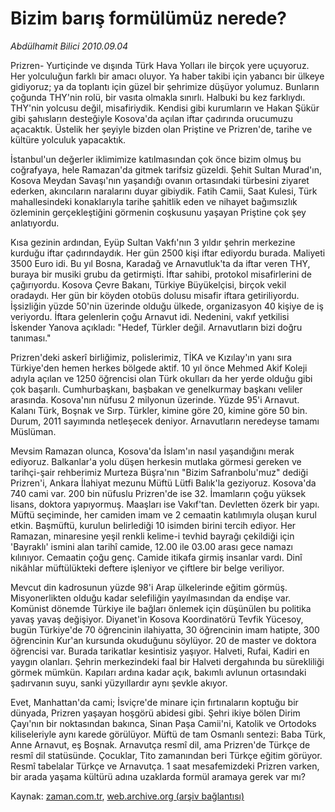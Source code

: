 # Bizim barış  formülümüz nerede?

*Abdülhamit Bilici 2010.09.04*

<td class="columnist-detail">
<p>Prizren- Yurtiçinde ve dışında Türk Hava Yolları ile birçok yere uçuyoruz. Her yolculuğun farklı bir amacı oluyor. Ya haber takibi için yabancı bir ülkeye gidiyoruz; ya da toplantı için güzel bir şehrimize düşüyor yolumuz. Bunların çoğunda THY'nin rolü, bir vasıta olmakla sınırlı.  Halbuki bu kez farklıydı. THY'nin yolcusu değil, misafiriydik.  Kendisi gibi kurumların ve Hakan Şükür gibi şahısların desteğiyle Kosova'da açılan iftar çadırında orucumuzu açacaktık. Üstelik her şeyiyle bizden olan Priştine ve Prizren'de, tarihe ve kültüre yolculuk yapacaktık.</p>
<p>
<div id="haberMetinDiv">
<p>İstanbul'un değerler iklimimize katılmasından çok önce bizim olmuş bu coğrafyaya, hele Ramazan'da gitmek tarifsiz güzeldi. Şehit Sultan Murad'ın, Kosova Meydan Savaşı'nın yaşandığı ovanın ortasındaki türbesini ziyaret ederken, akıncıların naralarını duyar gibiydik. Fatih Camii, Saat Kulesi, Türk mahallesindeki konaklarıyla tarihe şahitlik eden ve nihayet bağımsızlık özleminin gerçekleştiğini görmenin coşkusunu yaşayan Priştine çok şey anlatıyordu.
<p>Kısa gezinin ardından, Eyüp Sultan Vakfı'nın 3 yıldır şehrin merkezine kurduğu iftar çadırındaydık. Her gün 2500 kişi iftar ediyordu burada. Maliyeti 3500 Euro idi. Bu yıl Bosna, Karadağ ve Arnavutluk'ta da iftar veren THY, buraya bir musiki grubu da getirmişti. İftar sahibi, protokol misafirlerini de çağırıyordu. Kosova Çevre Bakanı, Türkiye Büyükelçisi, birçok vekil oradaydı. Her gün bir köyden otobüs dolusu misafir iftara getiriliyordu. İşsizliğin yüzde 50'nin üzerinde olduğu ülkede, organizasyon 40 kişiye de iş veriyordu. İftara gelenlerin çoğu Arnavut idi. Nedenini, vakıf yetkilisi İskender Yanova açıkladı: "Hedef, Türkler değil. Arnavutların bizi doğru tanıması."
<p>Prizren'deki askerî birliğimiz, polislerimiz, TİKA ve Kızılay'ın yanı sıra Türkiye'den hemen herkes bölgede aktif. 10 yıl önce Mehmed Akif Koleji adıyla açılan ve 1250 öğrencisi olan Türk okulları da her yerde olduğu gibi çok başarılı. Cumhurbaşkanı, başbakan ve genelkurmay başkanı veliler arasında. Kosova'nın nüfusu 2 milyonun üzerinde. Yüzde 95'i Arnavut. Kalanı Türk, Boşnak ve Sırp. Türkler, kimine göre 20, kimine göre 50 bin. Durum, 2011 sayımında netleşecek deniyor. Arnavutların neredeyse tamamı Müslüman.
<p>Mevsim Ramazan olunca, Kosova'da İslam'ın nasıl yaşandığını merak ediyoruz. Balkanlar'a yolu düşen herkesin mutlaka görmesi gereken ve tarihçi-şair rehberimiz Murteza Büşra'nın "Bizim Safranbolu'muz" dediği Prizren'i, Ankara İlahiyat mezunu Müftü Lütfi Balık'la geziyoruz. Kosova'da 740 cami var. 200 bin nüfuslu Prizren'de ise 32. İmamların çoğu yüksek lisans, doktora yapıyormuş. Maaşları ise Vakıf'tan. Devletten özerk bir yapı. Müftü seçiminde, her camiden imam ve 2 cemaatin katılımıyla oluşan kurul etkin. Başmüftü, kurulun belirlediği 10 isimden birini tercih ediyor. Her Ramazan, minaresine yeşil renkli kelime-i tevhid bayrağı çekildiği için 'Bayraklı' ismini alan tarihî camide, 12.00 ile 03.00 arası gece namazı kılınıyor. Cemaatin çoğu genç. Camide itikafa girmiş insanlar vardı. Dinî nikâhlar müftülükteki deftere işleniyor ve çiftlere bir belge veriliyor.
<p>Mevcut din kadrosunun yüzde 98'i Arap ülkelerinde eğitim görmüş. Misyonerlikten olduğu kadar selefiliğin yayılmasından da endişe var. Komünist dönemde Türkiye ile bağları önlemek için düşünülen bu politika yavaş yavaş değişiyor. Diyanet'in Kosova Koordinatörü Tevfik Yücesoy, bugün Türkiye'de 70 öğrencinin ilahiyatta, 30 öğrencinin imam hatipte, 300 öğrencinin Kur'an kursunda okuduğunu söylüyor. 20 de master ve doktora öğrencisi var. Burada tarikatlar kesintisiz yaşıyor. Halveti, Rufai, Kadiri en yaygın olanları. Şehrin merkezindeki faal bir Halveti dergahında bu sürekliliği görmek mümkün. Kapıları ardına kadar açık, bakımlı avlunun ortasındaki şadırvanın suyu, sanki yüzyıllardır aynı şevkle akıyor.
<p>Evet, Manhattan'da cami; İsviçre'de minare için fırtınaların koptuğu bir dünyada, Prizren yaşayan hoşgörü abidesi gibi. Şehri ikiye bölen Dirim Çayı'nın bir noktasından bakınca, Sinan Paşa Camii'ni, Katolik ve Ortodoks kiliseleriyle aynı karede görülüyor. Müftü de tam Osmanlı sentezi: Baba Türk, Anne Arnavut, eş Boşnak. Arnavutça resmî dil, ama Prizren'de Türkçe de resmî dil statüsünde. Çocuklar, Tito zamanından beri Türkçe eğitim görüyor. Resmî tabelalar Türkçe ve Arnavutça. 1 saat mesafemizdeki Prizren varken, bir arada yaşama kültürü adına uzaklarda formül aramaya gerek var mı? </p></p></p></p></p></p></div>
</p>
<a href="http://web.archive.org/web/20110104225150/mailto:a.bilici@zaman.com.tr">
</a></td>

Kaynak: [zaman.com.tr](http://zaman.com.tr/yazar.do?yazino=1023860), [web.archive.org (arşiv bağlantısı)](http://web.archive.org/web/20110104225150/http://www.zaman.com.tr/yazar.do?yazino=1023860)

